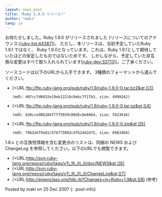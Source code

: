```yaml
---
layout: news_post
title: "Ruby 1.9.0 リリース!"
author: "maki"
lang: ja
---
```


お待たせしました。Ruby 1.9.0 がリリースされました
(リリースについてのアナウンス:[\[ruby-list:44387\]][1])。 ただし、本リリースは、当初予定していたRuby 1.9.1
ではなく、 Ruby 1.9.0となっています。これは、Ruby 1.9.1として期待していたほどの安定したものではないためです。
しかしながら、予定していた非互換な変更はすべて取り入れられています[\[ruby-dev:32713\]][2])。ご了承ください。

ソースコードは以下のURLから入手できます。 3種類のフォーマットから選んでください。

* [&lt;URL:ftp://ftp.ruby-lang.org/pub/ruby/1.9/ruby-1.9.0-0.tar.bz2&gt;][3]

      (md5: 407cc7d0032e19eb12216c0ebc7f17b3, size: 4999262)

* [&lt;URL:ftp://ftp.ruby-lang.org/pub/ruby/1.9/ruby-1.9.0-0.tar.gz&gt;][4]

      (md5: b20cce98b284f7f75939c09d5c8e846d, size: 5923616)

* [&lt;URL:ftp://ftp.ruby-lang.org/pub/ruby/1.9/ruby-1.9.0-0.zip&gt;][5]

      (md5: 78b2a5f9a81c5f6775002c4fb24d2d75, size: 6963464)

1\.8.x との互換性情報を含む変更点のリストは、同梱の NEWS およびChangeLog を参照してください。以下のURLでも閲覧できます。

* [&lt;URL:http://svn.ruby-lang.org/repos/ruby/tags/v1\_9\_0\_0/doc/NEWS&gt;][6]
* [&lt;URL:http://svn.ruby-lang.org/repos/ruby/tags/v1\_9\_0\_0/ChangeLog&gt;][7]
* [&lt;URL:http://eigenclass.org/hiki.rb?Changes+in+Ruby+1.9&gt;][8]
  (参考)

Posted by maki on 25 Dec 2007
{: .post-info}



[1]: http://blade.nagaokaut.ac.jp/cgi-bin/scat.rb/ruby/ruby-list/44387 
[2]: http://blade.nagaokaut.ac.jp/cgi-bin/scat.rb/ruby/ruby-dev/32713 
[3]: ftp://ftp.ruby-lang.org/pub/ruby/1.9/ruby-1.9.0-0.tar.bz2 
[4]: ftp://ftp.ruby-lang.org/pub/ruby/1.9/ruby-1.9.0-0.tar.gz 
[5]: ftp://ftp.ruby-lang.org/pub/ruby/1.9/ruby-1.9.0-0.zip 
[6]: http://svn.ruby-lang.org/repos/ruby/tags/v1_9_0_0/doc/NEWS 
[7]: http://svn.ruby-lang.org/repos/ruby/tags/v1_9_0_0/ChangeLog 
[8]: http://eigenclass.org/hiki.rb?Changes+in+Ruby+1.9 
